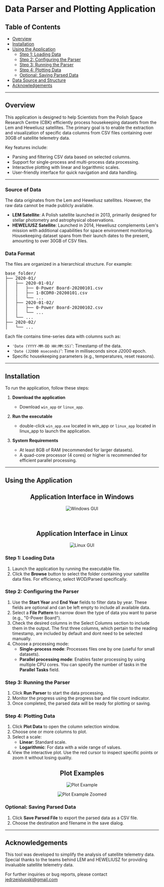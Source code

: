 # Data Parser and Plotting Application

## Table of Contents
- [Overview](#overview)
- [Installation](#installation)
- [Using the Application](#using-the-application)
  - [Step 1: Loading Data](#step-1-loading-data)
  - [Step 2: Configuring the Parser](#step-2-configuring-the-parser)
  - [Step 3: Running the Parser](#step-3-running-the-parser)
  - [Step 4: Plotting Data](#step-4-plotting-data)
  - [Optional: Saving Parsed Data](#optional-saving-parsed-data)
- [Data Source and Structure](#data-source-and-structure)
- [Acknowledgements](#acknowledgements)

---

## Overview
This application is designed to help Scientists from the Polish Space Research Centre (CBK) efficiently process housekeeping datasets from the Lem and Heweliusz satellites. The primary goal is to enable the extraction and visualization of specific data columns from CSV files containing over 30GB of satellite telemetry data.

Key features include:
- Parsing and filtering CSV data based on selected columns.
- Support for single-process and multi-process data processing.
- Interactive plotting with linear and logarithmic scales.
- User-friendly interface for quick navigation and data handling.

---

### Source of Data
The data originates from the Lem and Heweliusz satellites. However, the raw data cannot be made publicly available.

- **LEM Satellite**: A Polish satellite launched in 2013, primarily designed for stellar photometry and astrophysical observations.
- **HEWELIUSZ Satellite**: Launched in 2014, Heweliusz complements Lem's mission with additional capabilities for space environment monitoring. Housekeeping dataset spans from their launch dates to the present, amounting to over 30GB of CSV files.


### Data Format
The files are organized in a hierarchical structure. For example:

<pre>
base_folder/
├── 2020-01/
│   ├── 2020-01-01/
│   │   ├── 0-Power Board-20200101.csv
│   │   ├── 1-BCDR0-20200101.csv
│   │   └── ...
│   ├── 2020-01-02/
│   │   ├── 0-Power Board-20200102.csv
│   │   └── ...
│   └── ...
├── 2020-02/
│   └── ...
</pre>



Each file contains time-series data with columns such as:
- `'Date (YYYY-MM-DD HH:MM:SS)`': Timestamp of the data.
- `'Date (J2000 mseconds)`': Time in milliseconds since J2000 epoch.
- Specific housekeeping parameters (e.g., temperatures, reset reasons).

---

## Installation
To run the application, follow these steps:

1. **Download the application**
   - Download `win_app` or `linux_app`.
2. **Run the executable**
   - double-click `win_app.exe` located in win_app or `linux_app` located in linux_app to launch the application.

3. **System Requirements**
   - At least 8GB of RAM (recommended for larger datasets).
   - A quad-core processor (4 cores) or higher is recommended for efficient parallel processing.
---

## Using the Application
<h2 align="center">Application Interface in Windows</h2>

<p align="center">
  <img src="images/windows_GUI.png" alt="Windows GUI">
</p>

<br> <!-- Mały odstęp -->

<h2 align="center">Application Interface in Linux</h2>

<p align="center">
  <img src="images/linux_GUI.png" alt="Linux GUI">
</p>

### Step 1: Loading Data
1. Launch the application by running the executable file.
2. Click the **Browse** button to select the folder containing your satellite data files. For efficiency, select WOD/Parsed specifically.

### Step 2: Configuring the Parser
1. Use the **Start Year** and **End Year** fields to filter data by year. These fields are optional and can be left empty to include all available data.
2. Select a **File Pattern** to narrow down the type of data you want to parse (e.g., "0-Power Board").
3. Check the desired columns in the Select Columns section to include them in the output. The first three columns, which pertain to the reading timestamp, are included by default and dont need to be selected manually.
4. Choose a processing mode:
   - **Single-process mode**: Processes files one by one (useful for small datasets).
   - **Parallel processing mode**: Enables faster processing by using multiple CPU cores. You can specify the number of tasks in the **Parallel Tasks** field.

### Step 3: Running the Parser
1. Click **Run Parser** to start the data processing.
2. Monitor the progress using the progress bar and file count indicator.
3. Once completed, the parsed data will be ready for plotting or saving.

### Step 4: Plotting Data
1. Click **Plot Data** to open the column selection window.
2. Choose one or more columns to plot.
3. Select a scale:
   - **Linear**: Standard scale.
   - **Logarithmic**: For data with a wide range of values.
4. View the interactive plot. Use the red cursor to inspect specific points or zoom it without losing quality.

<h2 align="center">Plot Examples</h2>

<p align="center">
  <img src="images/example_plot.png" alt="Plot Example">
</p>

<p align="center">
  <img src="images/example_plot_zoom.png" alt="Plot Example Zoomed">
</p>


### Optional: Saving Parsed Data
1. Click **Save Parsed File** to export the parsed data as a CSV file.
2. Choose the destination and filename in the save dialog.

---

## Acknowledgements
This tool was developed to simplify the analysis of satellite telemetry data. Special thanks to the teams behind LEM and HEWELIUSZ for providing invaluable satellite telemetry data.

For further inquiries or bug reports, please contact jedrzejslupski@gmail.com
